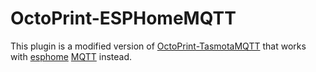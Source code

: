 # OctoPrint-ESPHomeMQTT

This plugin is a modified version of [OctoPrint-TasmotaMQTT](https://github.com/jneilliii/OctoPrint-TasmotaMQTT) that works with [esphome](https://esphome.io/) [MQTT](https://esphome.io/components/mqtt.html) instead.

